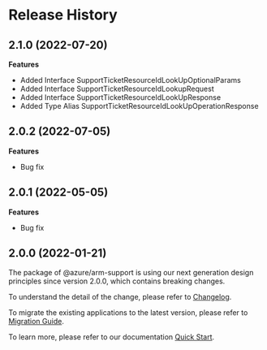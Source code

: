 # Release History
    
## 2.1.0 (2022-07-20)
    
**Features**

  - Added Interface SupportTicketResourceIdLookUpOptionalParams
  - Added Interface SupportTicketResourceIdLookupRequest
  - Added Interface SupportTicketResourceIdLookUpResponse
  - Added Type Alias SupportTicketResourceIdLookUpOperationResponse
    
## 2.0.2 (2022-07-05)

**Features**

  - Bug fix

## 2.0.1 (2022-05-05)

**Features**

  - Bug fix
    
## 2.0.0 (2022-01-21)

The package of @azure/arm-support is using our next generation design principles since version 2.0.0, which contains breaking changes.

To understand the detail of the change, please refer to [Changelog](https://aka.ms/js-track2-changelog).

To migrate the existing applications to the latest version, please refer to [Migration Guide](https://aka.ms/js-track2-migration-guide).

To learn more, please refer to our documentation [Quick Start](https://aka.ms/js-track2-quickstart).
